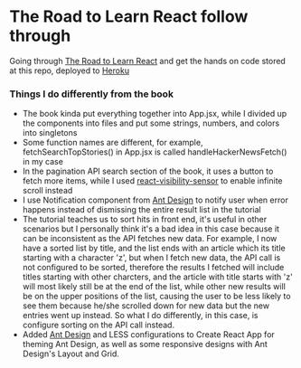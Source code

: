 # The Road to Learn React follow through
Going through [The Road to Learn React](https://github.com/the-road-to-learn-react/the-road-to-learn-react) and get the hands on code stored at this repo, deployed to [Heroku](https://the-road-to-hacker-news.herokuapp.com/)

### Things I do differently from the book
- The book kinda put everything together into App.jsx, while I divided up the components into files and put some strings, numbers, and colors into singletons
- Some function names are different, for example, fetchSearchTopStories() in App.jsx is called handleHackerNewsFetch() in my case
- In the pagination API search section of the book, it uses a button to fetch more items, while I used [react-visibility-sensor](https://github.com/joshwnj/react-visibility-sensor) to enable infinite scroll instead
- I use Notification component from [Ant Design](https://ant.design/components/notification/) to notify user when error happens instead of dismissing the entire result list in the tutorial
- The tutorial teaches us to sort hits in front end, it's useful in other scenarios but I personally think it's a bad idea in this case because it can be inconsistent as the API fetches new data. For example, I now have a sorted list by title, and the list ends with an article which its title starting with a character 'z', but when I fetch new data, the API call is not configured to be sorted, therefore the results I fetched will include titles starting with other charcters, and the article with title starts with 'z' will most likely still be at the end of the list, while other new results will be on the upper positions of the list, causing the user to be less likely to see them because he/she scrolled down for new data but the new entries went up instead. So what I do differently, in this case, is configure sorting on the API call instead.
- Added [Ant Design](https://ant.design/) and LESS configurations to Create React App for theming Ant Design, as well as some responsive designs with Ant Design's Layout and Grid.